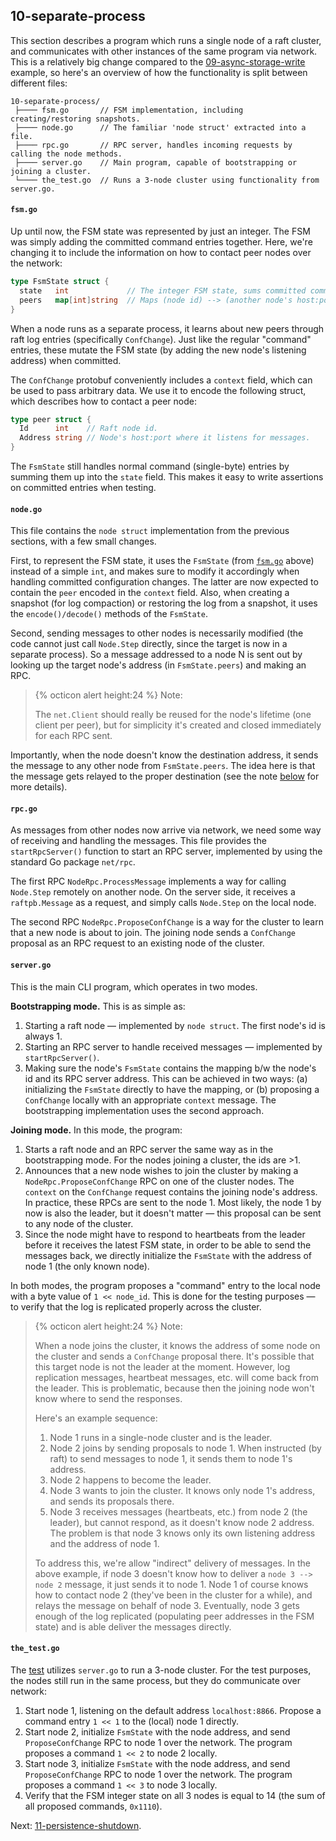 ## 10-separate-process
This section describes a program which runs a single node of a raft cluster, and communicates with other instances of the same program via network. This is a relatively big change compared to the [09-async-storage-write](09-async-storage-write) example, so here's an overview of how the functionality is split between different files:
```
10-separate-process/
 ├──── fsm.go       // FSM implementation, including creating/restoring snapshots.
 ├──── node.go      // The familiar 'node struct' extracted into a file.
 ├──── rpc.go       // RPC server, handles incoming requests by calling the node methods.
 ├──── server.go    // Main program, capable of bootstrapping or joining a cluster.
 └──── the_test.go  // Runs a 3-node cluster using functionality from server.go.
```
#### `fsm.go`
Up until now, the FSM state was represented by just an integer. The FSM was simply adding the committed command entries together. Here, we're changing it to include the information on how to contact peer nodes over the network:
``` go
type FsmState struct {
  state   int             // The integer FSM state, sums committed commands.
  peers   map[int]string  // Maps (node id) --> (another node's host:port).
}
```

When a node runs as a separate process, it learns about new peers through raft log entries (specifically `ConfChange`). Just like the regular "command" entries, these mutate the FSM state (by adding the new node's listening address) when committed.

The `ConfChange` protobuf conveniently includes a `context` field, which can be used to pass arbitrary data. We use it to encode the following struct, which describes how to contact a peer node:
```go
type peer struct {
  Id      int    // Raft node id.
  Address string // Node's host:port where it listens for messages.
}
```

The `FsmState` still handles normal command (single-byte) entries by summing them up into the `state` field. This makes it easy to write assertions on committed entries when testing.
#### `node.go`
This file contains the `node struct` implementation from the previous sections, with a few small changes.

First, to represent the FSM state, it uses the `FsmState` (from [`fsm.go`](#codefsmgocode) above) instead of a simple `int`, and makes sure to modify it accordingly when handling committed configuration changes. The latter are now expected to contain the `peer` encoded in the `context` field. Also, when creating a snapshot (for log compaction) or restoring the log from a snapshot, it uses the `encode()/decode()` methods of the `FsmState`.

Second, sending messages to other nodes is necessarily modified (the code cannot just call `Node.Step` directly, since the target is now in a separate process). So a message addressed to a node N is sent out by looking up the target node's address (in `FsmState.peers`) and making an RPC.

> {% octicon alert height:24 %} Note:
>
> The `net.Client` should really be reused for the node's lifetime (one client per peer), but for simplicity it's created and closed immediately for each RPC sent. 

Importantly, when the node doesn't know the destination address, it sends the message to any other node from `FsmState.peers`. The idea here is that the message gets relayed to the proper destination (see the note [below](#codeservergocode) for more details).
#### `rpc.go`
As messages from other nodes now arrive via network, we need some way of receiving and handling the messages. This file provides the `startRpcServer()` function to start an RPC server, implemented by using the standard Go package `net/rpc`.

The first RPC `NodeRpc.ProcessMessage` implements a way for calling `Node.Step` remotely on another node. On the server side, it receives a `raftpb.Message` as a request, and simply calls `Node.Step` on the local node.

The second RPC `NodeRpc.ProposeConfChange` is a way for the cluster to learn that a new node is about to join. The joining node sends a `ConfChange` proposal as an RPC request to an existing node of the cluster.
#### `server.go`
This is the main CLI program, which operates in two modes.

**Bootstrapping mode.** This is as simple as:
1. Starting a raft node ­— implemented by `node struct`. The first node's id is always 1.
2. Starting an RPC server to handle received messages — implemented by `startRpcServer()`.
3. Making sure the node's `FsmState` contains the mapping b/w the node's id and its RPC server address. This can be achieved in two ways: (a) initializing the `FsmState` directly to have the mapping, or (b) proposing a `ConfChange` locally with an appropriate `context` message. The bootstrapping implementation uses the second approach.

**Joining mode.** In this mode, the program:
1. Starts a raft node and an RPC server the same way as in the bootstrapping mode. For the nodes joining a cluster, the ids are >1.
2. Announces that a new node wishes to join the cluster by making a `NodeRpc.ProposeConfChange` RPC on one of the cluster nodes. The `context` on the `ConfChange` request contains the joining node's address. In practice, these RPCs are sent to the node 1. Most likely, the node 1 by now is also the leader, but it doesn't matter — this proposal can be sent to any node of the cluster.
3. Since the node might have to respond to heartbeats from the leader before it receives the latest FSM state, in order to be able to send the messages back, we directly initialize the `FsmState` with the address of node 1 (the only known node).

In both modes, the program proposes a "command" entry to the local node with a byte value of  `1 << node_id`. This is done for the testing purposes — to verify that the log is replicated properly across the cluster.

> {% octicon alert height:24 %} Note:
>
> When a node joins the cluster, it knows the address of some node on the cluster and sends a `ConfChange` proposal there. It's possible that this target node is not the leader at the moment. However, log replication messages, heartbeat messages, etc. will come back from the leader. This is problematic, because then the joining node won't know where to send the responses.
>
> Here's an example sequence:
>   1. Node 1 runs in a single-node cluster and is the leader.
>   2. Node 2 joins by sending proposals to node 1.
>       When instructed (by raft) to send messages to node 1, it sends them to node 1's address.
>   3. Node 2 happens to become the leader.
>   4. Node 3 wants to join the cluster. It knows only node 1's address, and sends its proposals there.
>   5. Node 3 receives messages (heartbeats, etc.) from node 2 (the leader), but cannot respond, as it doesn't know node 2 address.
>       The problem is that node 3 knows only its own listening address and the address of node 1.
>
> To address this, we're allow "indirect" delivery of messages. In the above example, if node 3 doesn't know how to deliver a `node 3 --> node 2` message, it just sends it to node 1. Node 1 of course knows how to contact node 2 (they've been in the cluster for a while), and relays the message on behalf of node 3. Eventually, node 3 gets enough of the log replicated (populating peer addresses in the FSM state) and is able deliver the messages directly.
#### `the_test.go`
The [test](https://github.com/zvold/using-etcd-io-raft/blob/main/src/10-separate-process/the_test.go) utilizes `server.go` to run a 3-node cluster. For the test purposes, the nodes still run in the same process, but they do communicate over network:
1. Start node 1, listening on the default address `localhost:8866`.
   Propose a command entry `1 << 1` to the (local) node 1 directly.
2. Start node 2, initialize `FsmState` with the node address, and send `ProposeConfChange` RPC to node 1 over the network.
   The program proposes a command `1 << 2` to node 2 locally.
4. Start node 3, initialize `FsmState` with the node address, and send `ProposeConfChange` RPC to node 1 over the network.
   The program proposes a command `1 << 3` to node 3 locally.
5. Verify that the FSM integer state on all 3 nodes is equal to 14 (the sum of all proposed commands, `0x1110`).

Next: [11-persistence-shutdown](11-persistence-shutdown).